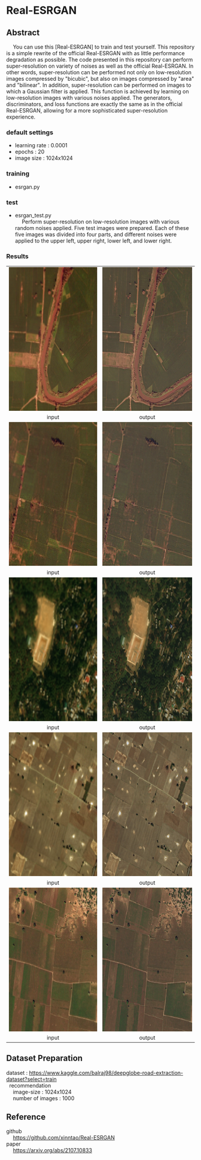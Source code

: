 # Real-ESRGAN

## Abstract
&emsp; You can use this [Real-ESRGAN] to train and test yourself.
This repository is a simple rewrite of the official Real-ESRGAN with as little performance degradation as possible.
The code presented in this repository can perform super-resolution on variety of noises as well as the official Real-ESRGAN.
In other words, super-resolution can be performed not only on low-resolution images compressed by "bicubic", but also on images compressed by "area" and "bilinear".
In addition, super-resolution can be performed on images to which a Gaussian filter is applied.
This function is achieved by learning on low-resolution images with various noises applied.
The generators, discriminators, and loss functions are exactly the same as in the official Real-ESRGAN, allowing for a more sophisticated super-resolution experience.

### default settings <br>
- learning rate : 0.0001
- epochs : 20
- image size : 1024x1024

### training <br>
- esrgan.py <br>

### test <by>
- esrgan_test.py <br>
&emsp; Perform super-resolution on low-resolution images with various random noises applied. 
Five test images were prepared. 
Each of these five images was divided into four parts, and different noises were applied to the upper left, upper right, lower left, and lower right.
 
### Results <br>
<table>
   <tr>
    <td><img src="images/input1.png" width=384 height=384></td>
    <td><img src="images/output1.png" width=384 height=384></td>
   </tr>
   <tr>
    <td align="center">input</td>
    <td align="center">output</td>
   </tr>
  <tr>
    <td><img src="images/input2.png" width=384 height=384></td>
    <td><img src="images/output2.png" width=384 height=384></td>
   </tr>
   <tr>
    <td align="center">input</td>
    <td align="center">output</td>  
   </tr>
   <tr>
    <td><img src="images/input3.png" width=384 height=384></td>
    <td><img src="images/output3.png" width=384 height=384></td>
   </tr>
   <tr>
    <td align="center">input</td>
    <td align="center">output</td>
   </tr>
   <tr>
    <td><img src="images/input4.png" width=384 height=384></td>
    <td><img src="images/output4.png" width=384 height=384></td>
   </tr>
   <tr>
    <td align="center">input</td>
    <td align="center">output</td>
   </tr>
   <tr>
    <td><img src="images/input0.png" width=384 height=384></td>
    <td><img src="images/output0.png" width=384 height=384></td>
   </tr>
   <tr>
    <td align="center">input</td>
    <td align="center">output</td>
   </tr>
  </table>


## Dataset Preparation <br>
dataset : https://www.kaggle.com/balraj98/deepglobe-road-extraction-dataset?select=train <br>
&nbsp; recommendation <br>
&emsp; image-size : 1024x1024 <br>
&emsp; number of images : 1000 <br>

## Reference <br>
 github <br>
 &emsp; https://github.com/xinntao/Real-ESRGAN <br>
 paper <br>
 &emsp; https://arxiv.org/abs/2107.10833 <br>
